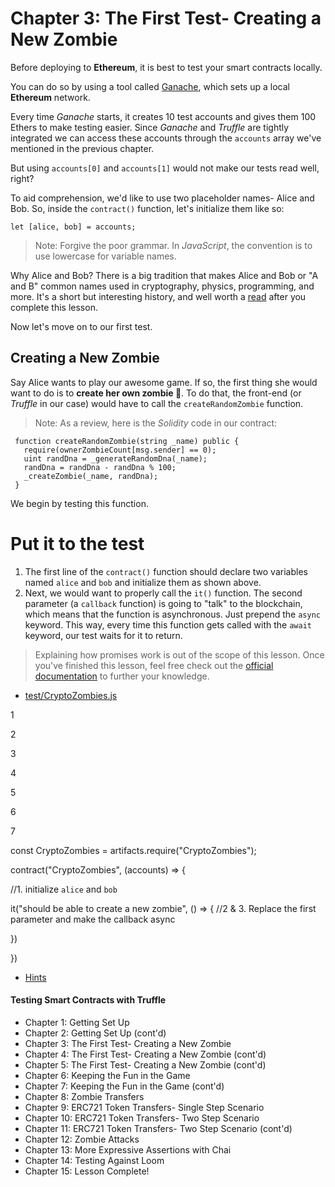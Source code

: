 # Chapter 3: The First Test- Creating a New Zombie

Before deploying to **Ethereum**, it is best to test your smart contracts locally.

You can do so by using a tool called [Ganache](https://truffleframework.com/ganache), which sets up a local **Ethereum** network.

Every time _Ganache_ starts, it creates 10 test accounts and gives them 100 Ethers to make testing easier. Since _Ganache_ and _Truffle_ are tightly integrated we can access these accounts through the `accounts` array we've mentioned in the previous chapter.

But using `accounts[0]` and `accounts[1]` would not make our tests read well, right?

To aid comprehension, we'd like to use two placeholder names- Alice and Bob. So, inside the `contract()` function, let's initialize them like so:

```
let [alice, bob] = accounts;

```

> Note: Forgive the poor grammar. In _JavaScript_, the convention is to use lowercase for variable names.

Why Alice and Bob? There is a big tradition that makes Alice and Bob or "A and B" common names used in cryptography, physics, programming, and more. It's a short but interesting history, and well worth a [read](http://cryptocouple.com/) after you complete this lesson.

Now let's move on to our first test.

## Creating a New Zombie

Say Alice wants to play our awesome game. If so, the first thing she would want to do is to **create her own zombie 🧟**. To do that, the front-end (or _Truffle_ in our case) would have to call the `createRandomZombie` function.

> Note: As a review, here is the _Solidity_ code in our contract:

```
 function createRandomZombie(string _name) public {
   require(ownerZombieCount[msg.sender] == 0);
   uint randDna = _generateRandomDna(_name);
   randDna = randDna - randDna % 100;
   _createZombie(_name, randDna);
 }

```

We begin by testing this function.

# Put it to the test

1.  The first line of the `contract()` function should declare two variables named `alice` and `bob` and initialize them as shown above.
2.  Next, we would want to properly call the `it()` function. The second parameter (a `callback` function) is going to "talk" to the blockchain, which means that the function is asynchronous. Just prepend the `async` keyword. This way, every time this function gets called with the `await` keyword, our test waits for it to return.

> Explaining how promises work is out of the scope of this lesson. Once you've finished this lesson, feel free check out the [official documentation](https://developer.mozilla.org/en-US/docs/Web/JavaScript/Reference/Global_Objects/Promise) to further your knowledge.

- [test/CryptoZombies.js](https://cryptozombies.io/en/lesson/11/chapter/3#)

1

2

3

4

5

6

7

const CryptoZombies = artifacts.require("CryptoZombies");

contract("CryptoZombies", (accounts) => {

//1. initialize `alice` and `bob`

it("should be able to create a new zombie", () => { //2 & 3. Replace the first parameter and make the callback async

})

})

- [Hints](https://cryptozombies.io/en/lesson/11/chapter/3#)

#### Testing Smart Contracts with Truffle

- Chapter 1: Getting Set Up
- Chapter 2: Getting Set Up (cont'd)
- Chapter 3: The First Test- Creating a New Zombie
- Chapter 4: The First Test- Creating a New Zombie (cont'd)
- Chapter 5: The First Test- Creating a New Zombie (cont'd)
- Chapter 6: Keeping the Fun in the Game
- Chapter 7: Keeping the Fun in the Game (cont'd)
- Chapter 8: Zombie Transfers
- Chapter 9: ERC721 Token Transfers- Single Step Scenario
- Chapter 10: ERC721 Token Transfers- Two Step Scenario
- Chapter 11: ERC721 Token Transfers- Two Step Scenario (cont'd)
- Chapter 12: Zombie Attacks
- Chapter 13: More Expressive Assertions with Chai
- Chapter 14: Testing Against Loom
- Chapter 15: Lesson Complete!
